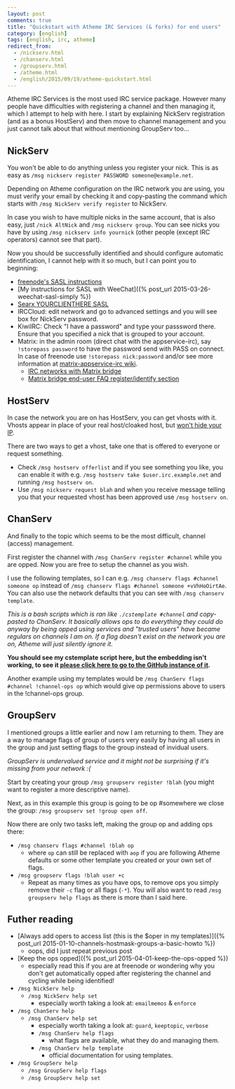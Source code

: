 ```yaml
---
layout: post
comments: true
title: "Quickstart with Atheme IRC Services (& forks) for end users"
category: [english]
tags: [english, irc, atheme]
redirect_from:
  - /nickserv.html
  - /chanserv.html
  - /groupserv.html
  - /atheme.html
  - /english/2015/09/19/atheme-quickstart.html
---
```


Atheme IRC Services is the most used IRC service package. However many
 people have difficulties with registering a channel and then managing
 it, which I attempt to help with here. I start by explaining NickServ
 registration (and as a bonus HostServ) and then move to channel
 management and you just cannot talk about that without mentioning
 GroupServ too...

## NickServ

You won't be able to do anything unless you register your nick. This is
as easy as `/msg nickserv register PASSWORD someone@example.net`.

Depending on Atheme configuration on the IRC network you are using, you
must verify your email by checking it and copy-pasting the command which
starts with `/msg NickServ verify register` to NickServ.

In case you wish to have multiple nicks in the same account, that is also
easy, just `/nick AltNick` and `/msg nickserv group`. You can see nicks
you have by using `/msg nickserv info yournick` (other people (except IRC
operators) cannot see that part).

Now you should be successfully identified and should configure automatic
identification, I cannot help with it so much, but I can point you to
beginning:

* [freenode's SASL instructions](https://freenode.net/kb/answer/sasl)
* [My instructions for SASL with WeeChat]({% post_url 2015-03-26-weechat-sasl-simply %})
* [Searx YOURCLIENTHERE SASL](https://search.disroot.org/?q=YOURCLIENTHERE+SASL)
* IRCCloud: edit network and go to advanced settings and you will see box
  for NickServ password.
* KiwiIRC: Check "I have a password" and type your passsword there. Ensure
  that you specified a nick that is grouped to your account.
* Matrix: in the admin room (direct chat with the appservice-irc), say
  `!storepass password` to have the password send with PASS on connect.
  In case of freenode use `!storepass nick:password` and/or see more
  information at [matrix-appservice-irc wiki].
    * [IRC networks with Matrix bridge]
    * [Matrix bridge end-user FAQ register/identify section]

[matrix-appservice-irc wiki]:https://github.com/matrix-org/matrix-appservice-irc/wiki/
[IRC networks with Matrix bridge]:https://github.com/matrix-org/matrix-appservice-irc/wiki/Bridged-IRC-networks
[Matrix bridge end-user FAQ register/identify section]:https://github.com/matrix-org/matrix-appservice-irc/wiki/End-user-FAQ#how-do-i-registeridentify-to-nickserv

## HostServ

In case the network you are on has HostServ, you can get vhosts with it.
Vhosts appear in place of your real host/cloaked host, but
[won't hide your IP](https://gist.github.com/maxteufel/1e2cf7ada079c271bd3c).

There are two ways to get a vhost, take one that is offered to everyone or
request something.

* Check `/msg hostserv offerlist` and if you see something you like, you
  can enable it with e.g. `/msg hostserv take $user.irc.example.net` and
  running `/msg hostserv on`.
* Use `/msg nickserv request blah` and when you receive message telling you
  that your requested vhost has been approved use `/msg hostserv on`.

## ChanServ

And finally to the topic which seems to be the most difficult, channel
(access) management.

First register the channel with `/msg ChanServ register #channel` while
you are opped. Now you are free to setup the channel as you wish.

I use the following templates, so I can e.g.
`/msg chanserv flags #channel someone op` instead of
`/msg chanserv flags #channel someone +vVhHoOirtAe`. You can also use the
network defaults that you can see with `/msg chanserv template`.

*This is a bash scripts which is ran like `./cstemplate #channel` and
copy-pasted to ChanServ. It basically allows ops to do everything they
could do anyway by being opped using services and "trusted users" have
became regulars on channels I am on. If a flag doesn't exist on the network
you are on, Atheme will just silently ignore it.*

**You should see my cstemplate script here, but the embedding isn't
working, to see it [please click here to go to the GitHub instance of it](https://github.com/Mikaela/gist/blob/master/irc/atheme/cstemplate).**

Another example using my templates would be `/msg ChanServ flags #channel !channel-ops op` which would give op permissions above to users in the
!channel-ops group.


## GroupServ

I mentioned groups a little earlier and now I am returning to them. They
are a way to manage flags of group of users very easily by having
all users in the group and just setting flags to the group instead of
invidual users.

*GroupServ is undervalued service and it might not be surprising if it's
missing from your network :(*

Start by creating your group `/msg groupserv register !blah` (you might
want to register a more descriptive name).

Next, as in this example this group is going to be op #somewhere we close
the group: `/msg groupserv set !group open off`.

Now there are only two tasks left, making the group op and adding ops
there:

* `/msg chanserv flags #channel !blah op`
    * where `op` can still be replaced with `aop` if you are following
      Atheme defaults or some other template you created or your own
      set of flags.
* `/msg groupserv flags !blah user +c`
    * Repeat as many times as you have ops, to remove ops you simply remove
      their `-c` flag or all flags (`-*`). You will also want to read
      `/msg groupserv help flags` as there is more than I said here.

## Futher reading

* [Always add opers to access list (this is the $oper in my templates)]({% post_url 2015-01-10-channels-hostmask-groups-a-basic-howto %})
    * oops, did I just repeat previous post
* [Keep the ops opped]({% post_url 2015-04-01-keep-the-ops-opped %})
    * especially read this if you are at freenode or wondering why you
      don't get automatically opped after registering the channel and
      cycling while being identified!
* `/msg NickServ help`
    * `/msg NickServ help set`
        * especially worth taking a look at: `emailmemos` & `enforce`
* `/msg ChanServ help`
    * `/msg ChanServ help set`
        * especially worth taking a look at: `guard`, `keeptopic`,
          `verbose`
        * `/msg ChanServ help flags`
            * what flags are available, what they do and managing them.
        * `/msg ChanServ help template`
            * official documentation for using templates.
* `/msg GroupServ help`
    * `/msg GroupServ help flags`
    * `/msg GroupServ help set`
